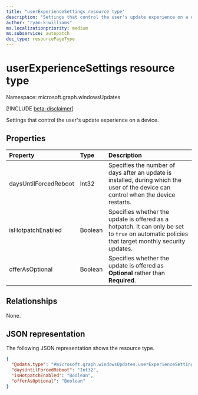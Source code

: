 ```yaml
---
title: "userExperienceSettings resource type"
description: "Settings that control the user's update experience on a device."
author: "ryan-k-williams"
ms.localizationpriority: medium
ms.subservice: autopatch
doc_type: resourcePageType
---
```


# userExperienceSettings resource type

Namespace: microsoft.graph.windowsUpdates

[!INCLUDE [beta-disclaimer](../../includes/beta-disclaimer.md)]

Settings that control the user's update experience on a device.

## Properties
|Property|Type|Description|
|:---|:---|:---|
|daysUntilForcedReboot|Int32|Specifies the number of days after an update is installed, during which the user of the device can control when the device restarts.|
|isHotpatchEnabled|Boolean|Specifies whether the update is offered as a hotpatch. It can only be set to `true` on automatic policies that target monthly security updates.|
|offerAsOptional|Boolean|Specifies whether the update is offered as **Optional** rather than **Required**. |

## Relationships
None.

## JSON representation
The following JSON representation shows the resource type.
<!-- {
  "blockType": "resource",
  "@odata.type": "microsoft.graph.windowsUpdates.userExperienceSettings"
}
-->
``` json
{
  "@odata.type": "#microsoft.graph.windowsUpdates.userExperienceSettings",
  "daysUntilForcedReboot": "Int32",
  "isHotpatchEnabled": "Boolean", 
  "offerAsOptional": "Boolean"
}
```

